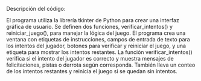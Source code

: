 Descripción del código:

El programa utiliza la librería tkinter de Python para crear una interfaz gráfica de usuario.
Se definen dos funciones, verificar_intentos() y reiniciar_juego(), para manejar la lógica del juego.
El programa crea una ventana con etiquetas de instrucciones, campos de entrada de texto para los intentos del jugador, botones para verificar y reiniciar el juego, y una etiqueta para mostrar los intentos restantes.
La función verificar_intentos() verifica si el intento del jugador es correcto y muestra mensajes de felicitaciones, pistas o derrota según corresponda. También lleva un conteo de los intentos restantes y reinicia el juego si se quedan sin intentos.
